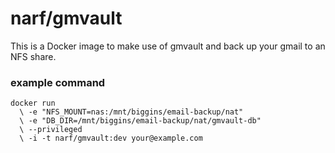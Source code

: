 # narf/gmvault

This is a Docker image to make use of gmvault and back up your gmail to an NFS
share.

### example command

```
docker run
  \ -e "NFS_MOUNT=nas:/mnt/biggins/email-backup/nat"
  \ -e "DB_DIR=/mnt/biggins/email-backup/nat/gmvault-db"
  \ --privileged
  \ -i -t narf/gmvault:dev your@example.com
```
